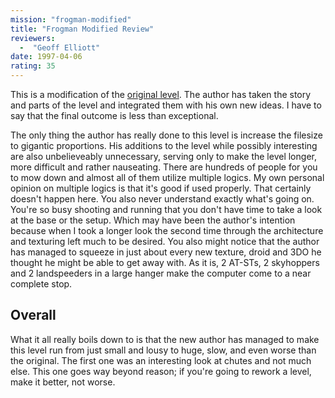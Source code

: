 ```yaml
---
mission: "frogman-modified"
title: "Frogman Modified Review"
reviewers: 
  -  "Geoff Elliott"
date: 1997-04-06
rating: 35
---
```


This is a modification of the [original level](/missions/frogman/). The author has taken the story and parts of the level and integrated them with his own new ideas. I have to say that the final outcome is less than exceptional.

The only thing the author has really done to this level is increase the filesize to gigantic proportions. His additions to the level while possibly interesting are also unbelieveably unnecessary, serving only to make the level longer, more difficult and rather nauseating. There are hundreds of people for you to mow down and almost all of them utilize multiple logics. My own personal opinion on multiple logics is that it's good if used properly. That certainly doesn't happen here. You also never understand exactly what's going on. You're so busy shooting and running that you don't have time to take a look at the base or the setup. Which may have been the author's intention because when I took a longer look the second time through the architecture and texturing left much to be desired. You also might notice that the author has managed to squeeze in just about every new texture, droid and 3DO he thought he might be able to get away with. As it is, 2 AT-STs, 2 skyhoppers and 2 landspeeders in a large hanger make the computer come to a near complete stop.

## Overall

What it all really boils down to is that the new author has managed to make this level run from just small and lousy to huge, slow, and even worse than the original. The first one was an interesting look at chutes and not much else. This one goes way beyond reason; if you're going to rework a level, make it better, not worse.